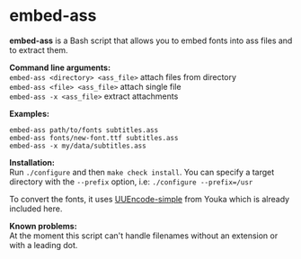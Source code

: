 embed-ass
=========

**embed-ass** is a Bash script that allows you to embed fonts into ass files and to extract them.

**Command line arguments:**<br>
`embed-ass <directory> <ass_file>` attach files from directory<br>
`embed-ass <file> <ass_file>` attach single file<br>
`embed-ass -x <ass_file>` extract attachments<br>

**Examples:**
```
embed-ass path/to/fonts subtitles.ass
embed-ass fonts/new-font.ttf subtitles.ass
embed-ass -x my/data/subtitles.ass
```

**Installation:**<br>
Run `./configure` and then `make check install`.
You can specify a target directory with the `--prefix` option, i.e: `./configure --prefix=/usr`

To convert the fonts, it uses [UUEncode-simple](https://github.com/Youka/UUEncode-simple) from Youka which is already included here.

**Known problems:**<br>
At the moment this script can't handle filenames without an extension or with a leading dot.
